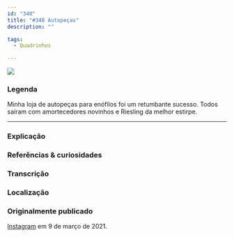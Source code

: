 ```yaml
---
id: "348"
title: "#348 Autopeças"
description: ""

tags:
  - Quadrinhos

---
```


![](https://bebiodicionario-com.s3.amazonaws.com/media/posts/202103/158912511_264692668571127_3491391096700764705_n_17928266656492739.jpg)


### Legenda

Minha loja de autopeças para enófilos foi um retumbante sucesso. Todos saíram com amortecedores novinhos e Riesling da melhor estirpe.


---

### Explicação



### Referências & curiosidades


### Transcrição

### Localização


### Originalmente publicado

[Instagram](https://www.instagram.com/bebiodicionario/) em 9 de março de 2021.
